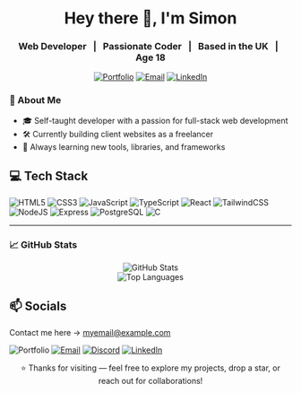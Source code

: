 <h1 align="center">Hey there 👋, I'm Simon</h1>
<h3 align="center">Web Developer &nbsp;&nbsp;|&nbsp;&nbsp; Passionate Coder &nbsp;&nbsp;|&nbsp;&nbsp; Based in the UK &nbsp;&nbsp;|&nbsp;&nbsp; Age 18</h3>

<div align="center">

[![Portfolio](https://img.shields.io/badge/Portfolio-000000?style=flat&logo=firefox&logoColor=white)](https://your-portfolio-link.com)
[![Email](https://img.shields.io/badge/Email-D14836?style=flat&logo=gmail&logoColor=white)](mailto:myemail@example.com)
[![LinkedIn](https://img.shields.io/badge/LinkedIn-0A66C2?style=flat&logo=linkedin&logoColor=white)](https://linkedin.com/in/your-profile)

</div>




### 🧠 About Me

- 🎓 Self-taught developer with a passion for full-stack web development  
- 🛠️ Currently building client websites as a freelancer  
- 🔎 Always learning new tools, libraries, and frameworks  


## 💻 Tech Stack

![HTML5](https://img.shields.io/badge/html5-%23E34F26.svg?style=flat&logo=html5&logoColor=white)
![CSS3](https://img.shields.io/badge/css3-%231572B6.svg?style=flat&logo=css3&logoColor=white)
![JavaScript](https://img.shields.io/badge/javascript-%23F7DF1E.svg?style=flat&logo=javascript&logoColor=black)
![TypeScript](https://img.shields.io/badge/typescript-%23007ACC.svg?style=flat&logo=typescript&logoColor=white)
![React](https://img.shields.io/badge/react-%2320232a.svg?style=flat&logo=react&logoColor=%2361DAFB)
![TailwindCSS](https://img.shields.io/badge/tailwindcss-%2338B2AC.svg?style=flat&logo=tailwind-css&logoColor=white)
![NodeJS](https://img.shields.io/badge/node.js-%2343853D.svg?style=flat&logo=node.js&logoColor=white)
![Express](https://img.shields.io/badge/express-%23000000.svg?style=flat&logo=express&logoColor=white)
![PostgreSQL](https://img.shields.io/badge/postgresql-%23316192.svg?style=flat&logo=postgresql&logoColor=white)
![C](https://img.shields.io/badge/C-%2300599C.svg?style=flat&logo=c&logoColor=white)

<hr style="border: none; border-top: 0.5px solid #e0e0e0;" />

### 📈 GitHub Stats

<p align="center">
  <img src="https://github-readme-stats.vercel.app/api?username=your-github-username&show_icons=true&theme=radical" alt="GitHub Stats" />
  <br />
  <img src="https://github-readme-stats.vercel.app/api/top-langs/?username=your-github-username&layout=compact&theme=radical" alt="Top Languages" />
</p>


## 📫 Socials

Contact me here → [myemail@example.com](mailto:myemail@example.com)

![Portfolio](https://img.shields.io/badge/Portfolio-000000?style=flat&logo=firefox&logoColor=white)
[![Email](https://img.shields.io/badge/Email-D14836?style=flat&logo=gmail&logoColor=white)](mailto:myemail@example.com)
[![Discord](https://img.shields.io/badge/Discord-5865F2?style=flat&logo=discord&logoColor=white)](https://discordapp.com/users/YourDiscordID)
[![LinkedIn](https://img.shields.io/badge/LinkedIn-0A66C2?style=flat&logo=linkedin&logoColor=white)](https://linkedin.com/in/your-profile)


<p align="center">
  ⭐ Thanks for visiting — feel free to explore my projects, drop a star, or reach out for collaborations!
</p>
